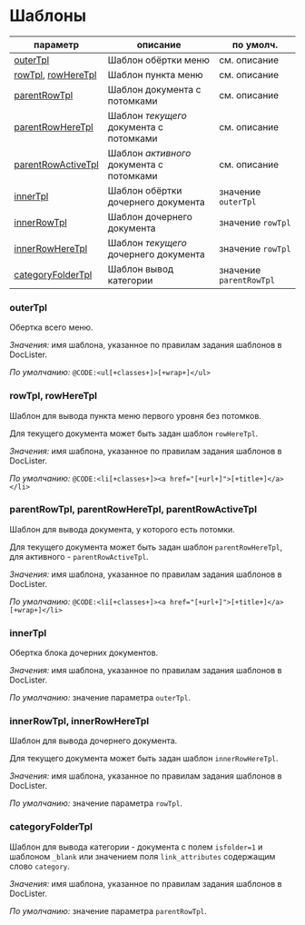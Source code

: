# Шаблоны

| параметр                                             | описание                                 | по умолч.               |
| ---------------------------------------------------- | ---------------------------------------- | ----------------------- |
| [outerTpl](#param_outertpl)                          | Шаблон обёртки меню                      | см. описание            |
| [rowTpl](#param_rowtpl), [rowHereTpl](#param_rowtpl) | Шаблон пункта меню                       | см. описание            |
| [parentRowTpl](#param_parentrowtpl)                  | Шаблон документа с потомками             | см. описание            |
| [parentRowHereTpl](#param_parentrowtpl)              | Шаблон _текущего_ документа с потомками  | см. описание            |
| [parentRowActiveTpl](#param_parentrowtpl)            | Шаблон _активного_ документа с потомками | см. описание            |
| [innerTpl](#param_innertpl)                          | Шаблон обёртки дочернего документа       | значение `outerTpl`     |
| [innerRowTpl](#param_innerrowtpl)                    | Шаблон дочернего документа               | значение `rowTpl`       |
| [innerRowHereTpl](#param_innerrowtpl)                | Шаблон _текущего_ дочернего документа    | значение `rowTpl`       |
| [categoryFolderTpl](#param_categoryfoldertpl)        | Шаблон вывод категории                   | значение `parentRowTpl` |

### <a name="param_outertpl"></a> outerTpl

Обертка всего меню.

_Значения:_ имя шаблона, указанное по правилам задания шаблонов в DocLister.

_По умолчанию:_ `@CODE:<ul[+classes+]>[+wrap+]</ul>`

### <a name="param_rowtpl"></a> rowTpl, rowHereTpl

Шаблон для вывода пункта меню первого уровня без потомков.

Для текущего документа может быть задан шаблон `rowHereTpl`.

_Значения:_ имя шаблона, указанное по правилам задания шаблонов в DocLister.

_По умолчанию:_ `@CODE:<li[+classes+]><a href="[+url+]">[+title+]</a></li>`

### <a name="param_parentrowtpl"></a> parentRowTpl, parentRowHereTpl, parentRowActiveTpl

Шаблон для вывода документа, у которого есть потомки.

Для текущего документа может быть задан шаблон `parentRowHereTpl`, для активного - `parentRowActiveTpl`.

_Значения:_ имя шаблона, указанное по правилам задания шаблонов в DocLister.

_По умолчанию:_ `@CODE:<li[+classes+]><a href="[+url+]">[+title+]</a>[+wrap+]</li>`

### <a name="param_innertpl"></a> innerTpl

Обертка блока дочерних документов.

_Значения:_ имя шаблона, указанное по правилам задания шаблонов в DocLister.

_По умолчанию:_ значение параметра `outerTpl`.

### <a name="param_innerrowtpl"></a> innerRowTpl, innerRowHereTpl

Шаблон для вывода дочернего документа.

Для текущего документа может быть задан шаблон `innerRowHereTpl`.

_Значения:_ имя шаблона, указанное по правилам задания шаблонов в DocLister.

_По умолчанию:_ значение параметра `rowTpl`.

### <a name="param_categoryfoldertpl"></a> categoryFolderTpl

Шаблон для вывода категории - документа с полем `isfolder=1` и шаблоном `_blank` или значением поля `link_attributes` содержащим слово `category`.

_Значения:_ имя шаблона, указанное по правилам задания шаблонов в DocLister.

_По умолчанию:_ значение параметра `parentRowTpl`.

